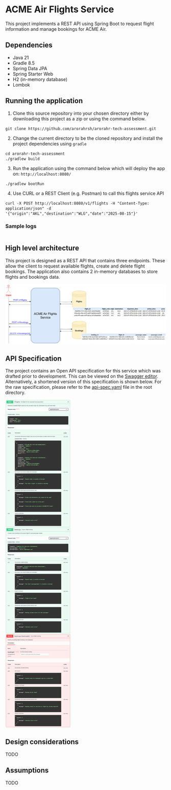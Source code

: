 # ACME Air Flights Service

This project implements a REST API using Spring Boot to request flight information and manage bookings for ACME Air.

## Dependencies

* Java 21
* Gradle 8.5
* Spring Data JPA
* Spring Starter Web
* H2 (in-memory database)
* Lombok

## Running the application

1. Clone this source repository into your chosen directory either by downloading this project as a zip or using the command below.

```
git clone https://github.com/arorahrsh/arorahr-tech-assessment.git
```

2. Change the current directory to be the cloned repository and install the project dependencies using `gradle`

```
cd arorahr-tech-assessment
./gradlew build
```

3. Run the application using the command below which will deploy the app on: `http://localhost:8080/`

```
./gradlew bootRun
```

4. Use CURL or a REST Client (e.g. Postman) to call this flights service API

```
curl -X POST http://localhost:8080/v1/flights -H "Content-Type: application/json" -d '{"origin":"AKL","destination":"WLG","date":"2025-08-15"}'
```

### Sample logs

```

```

## High level architecture

This project is designed as a REST API that contains three endpoints. These allow the client to request available flights, create and delete flight bookings. The application also contains 2 in-memory databases to store flights and bookings data.

![design](./images/02-design.png)

## API Specification

The project contains an Open API specification for this service which was drafted prior to development. This can be viewed on the [Swagger editor](https://editor.swagger.io/). Alternatively, a shortened version of this specification is shown below. For the raw specification, please refer to the [api-spec.yaml](./api-spec.yaml) file in the root directory.

![spec](./images/01-api-specification.png)

## Design considerations

TODO

## Assumptions

TODO